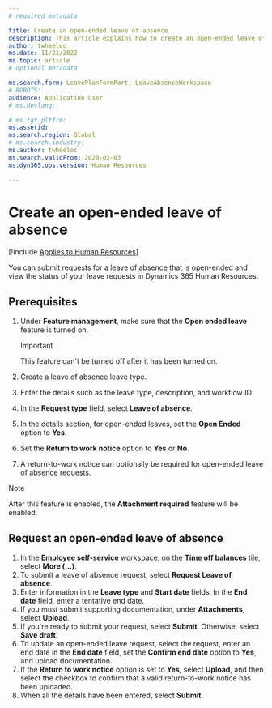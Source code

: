 ```yaml
---
# required metadata

title: Create an open-ended leave of absence
description: This article explains how to create an open-ended leave of absence in Microsoft Dynamics 365 Human Resources.
author: twheeloc
ms.date: 11/21/2022
ms.topic: article
# optional metadata

ms.search.form: LeavePlanFormPart, LeaveAbsenceWorkspace
# ROBOTS: 
audience: Application User
# ms.devlang: 

# ms.tgt_pltfrm: 
ms.assetid: 
ms.search.region: Global
# ms.search.industry: 
ms.author: twheeloc
ms.search.validFrom: 2020-02-03
ms.dyn365.ops.version: Human Resources

---
```


# Create an open-ended leave of absence


[!include [Applies to Human Resources](../includes/applies-to-hr.md)]

You can submit requests for a leave of absence that is open-ended and view the status of your leave requests in Dynamics 365 Human Resources.

## Prerequisites

1. Under **Feature management**, make sure that the **Open ended leave** feature is turned on.

    > [!IMPORTANT]
    > This feature can't be turned off after it has been turned on.

2. Create a leave of absence leave type.
3. Enter the details such as the leave type, description, and workflow ID.
4. In the **Request type** field, select **Leave of absence**.
5. In the details section, for open-ended leaves, set the **Open Ended** option to **Yes**.
6. Set the **Return to work notice** option to **Yes** or **No**.
7. A return-to-work notice can optionally be required for open-ended leave of absence requests.

> [!NOTE]
> After this feature is enabled, the **Attachment required** feature will be enabled.

## Request an open-ended leave of absence

1. In the **Employee self-service** workspace, on the **Time off balances** tile, select **More (...)**.
2. To submit a leave of absence request, select **Request Leave of absence**.
3. Enter information in the **Leave type** and **Start date** fields. In the **End date** field, enter a tentative end date.
4. If you must submit supporting documentation, under **Attachments**, select **Upload**.
5. If you're ready to submit your request, select **Submit**. Otherwise, select **Save draft**.
6. To update an open-ended leave request, select the request, enter an end date in the **End date** field, set the **Confirm end date** option to **Yes**, and upload documentation.
7. If the **Return to work notice** option is set to **Yes**, select **Upload**, and then select the checkbox to confirm that a valid return-to-work notice has been uploaded.
8. When all the details have been entered, select **Submit**.
